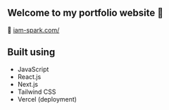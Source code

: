 ## Welcome to my portfolio website 👋


🔗 [iam-spark.com/](https://iam-spark.com/)


## Built using

- JavaScript
- React.js
- Next.js
- Tailwind CSS
- Vercel (deployment)
